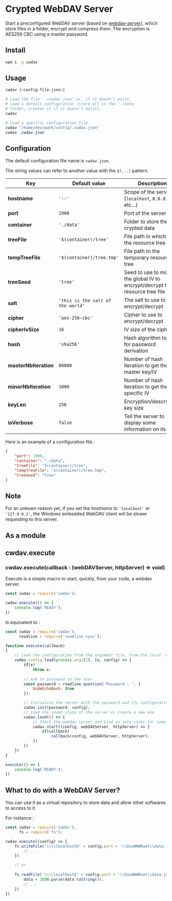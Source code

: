 # Crypted WebDAV Server

Start a preconfigured WebDAV server (based on [webdav-server](https://www.npmjs.com/package/webdav-server)), which store files in a folder, encrypt and compress them. The encryption is AES256 CBC using a master password.

## Install

```bash
npm i -g cwdav
```

## Usage

```bash
cwdav [<config-file-json>]

# Load the file './cwdav.json' or, if it doesn't exist,
# load a default configuration (store all in the './data'
# folder, creates it if it doesn't exist).
cwdav

# Load a specific configuration file
cwdav "/home/dev/path/config/.cwdav.json"
cwdav .cwdav.json
```

## Configuration

The default configuration file name is `cwdav.json`.

The string values can refer to another value with the `$(...)` pattern.

Key | Default value | Description
-|-|-
**hostname** | `'::'` | Scope of the server (`localhost`, `0.0.0.0`, `::`, etc...)
**port** | `1900` | Port of the server
**container** | `'./data'` | Folder to store the crypted data
**treeFile** | `'$(container)/tree'` | File path in which store the resource tree
**tempTreeFile** | `'$(container)/tree.tmp'` | File path to the temporary resource tree
**treeSeed** | `'tree'` | Seed to use to mix with the global IV to encrypt/decrypt the resource tree file
**salt** | `'this is the salt of the world'` | The salt to use to encrypt/decrypt
**cipher** | `'aes-256-cbc'` | Cipher to use to encrypt/decrypt
**cipherIvSize** | `16` | IV size of the cipher
**hash** | `'sha256'` | Hash algorithm to use for password derivation
**masterNbIteration** | `80000` | Number of hash iteration to get the master key/IV
**minorNbIteration** | `1000` | Number of hash iteration to get the file-specific IV
**keyLen** | `256` | Encryption/descryption key size
**isVerbose** | `false` | Tell the server to display some information on its own

Here is an example of a configuration file :
```json
{
    "port": 1900,
    "container": "./data",
    "treeFile": "$(container)/tree",
    "tempTreeFile": "$(container)/tree.tmp",
    "treeSeed": "tree"
}
```

## Note

For an unkown reason yet, if you set the *hostname* to `'localhost'` or `'127.0.0.1'`, the Windows embedded WebDAV client will be slower requesting to this server.

## As a module

## cwdav.execute

### cwdav.execute(callback : (webDAVServer, httpServer) => void)

Execute is a simple macro to start, quickly, from your code, a webdav server.

```javascript
const cwdav = require('cwdav');

cwdav.execute(() => {
    console.log('READY');
})
```

Is equivalent to :

```javascript
const cwdav = require('cwdav'),
      readline = require('readline-sync');

function execute(callback)
{
    // Load the configuration from the argument file, from the local 'cwdav.json' file or from the default values
    cwdav.config.load(process.argv[2], (e, config) => {
        if(e)
            throw e;
        
        // Ask to password to the user
        const password = readline.question('Password : ', {
            hideEchoBack: true
        });

        // Initialize the server with the password and its configuration
        cwdav.init(password, config);
        // Load the saved state of the server or create a new one
        cwdav.load(() => {
            // Start the webdav server and bind an auto-saver for some HTTP methods
            cwdav.start((config, webDAVServer, httpServer) => {
                if(callback)
                    callback(config, webDAVServer, httpServer);
            })
        })
    })
}

execute(() => {
    console.log('READY');
})
```

## What to do with a WebDAV Server?

You can use it as a virtual repository to store data and allow other softwares to access to it.

For instance :
```javascript
const cwdav = require('cwdav'),
      fs = require('fs');

cwdav.execute((config) => {
    fs.writeFile('\\\\localhost@' + config.port + '\\DavWWWRoot\\data.json', JSON.stringify({ myData: 'data' }), (e) => {
        // ...
    })

    // or
    
    fs.readFile('\\\\localhost@' + config.port + '\\DavWWWRoot\\data.json', (e, data) => {
        data = JSON.parse(data.toString());
        // ...
    })
})
```
